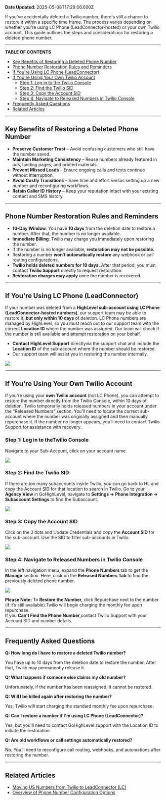 **Date Updated:** 2025-05-08T17:29:06.000Z

If you've accidentally deleted a Twilio number, there's still a chance to restore it within a specific time frame. The process varies depending on whether you're using LC Phone (LeadConnector-hosted) or your own Twilio account. This guide outlines the steps and considerations for restoring a deleted phone number.

---

**TABLE OF CONTENTS**

* [Key Benefits of Restoring a Deleted Phone Number](#Key-Benefits-of-Restoring-a-Deleted-Phone-Number)
* [Phone Number Restoration Rules and Reminders ](#Phone-Number-Restoration-Rules-and-Reminders%C2%A0)
* [If You're Using LC Phone (LeadConnector)](#If-You're-Using-LC-Phone-%28LeadConnector%29)
* [If You're Using Your Own Twilio Account](#If-You're-Using-Your-Own-Twilio-Account)  
   * [Step 1: Log in to the Twilio Console](#Step-1%3A%C2%A0Log-in-to-the%C2%A0Twilio-Console)  
   * [Step 2: Find the Twilio SID](#Step-2%3A%C2%A0Find-the-Twilio-SID)  
   * [Step 3: Copy the Account SID](#Step-3%3A%C2%A0Copy-the-Account-SID)  
   * [Step 4: Navigate to Released Numbers in Twilio Console](#Step-4%3A%C2%A0Navigate-to-Released-Numbers-in-Twilio-Console)
* [Frequently Asked Questions](#Frequently-Asked-Questions)
* [Related Articles](#Related-Articles)

---

## **Key Benefits of Restoring a Deleted Phone Number**

* **Preserve Customer Trust** – Avoid confusing customers who still have the number saved.
* **Maintain Marketing Consistency** – Reuse numbers already featured in ads, landing pages, and printed materials.
* **Prevent Missed Leads** – Ensure ongoing calls and texts continue without interruption.
* **Avoid Costly Transitions** – Save time and effort versus setting up a new number and reconfiguring workflows.
* **Retain Caller ID History** – Keep your reputation intact with your existing contact and SMS history.

---

## **Phone Number Restoration Rules and Reminders** 

  
* **10-Day Window**: You have **10 days** from the deletion date to restore a number. After that, the number is no longer available.
* **Immediate Billing**: Twilio may charge you immediately upon restoring the number.
* If the number is no longer available, **restoration may not be possible.**
* Restoring a number **won’t automatically restore** any webhook or call routing configurations.
* **Twilio holds deleted numbers for 10 days.** After that period, you must contact **Twilio Support** directly to request restoration.
* **Restoration charges may apply** once the number is recovered.

---

## **If You're Using LC Phone (LeadConnector)**

  
If your number was deleted from a **HighLevel sub-account using LC Phone (LeadConnector-hosted numbers)**, our support team may be able to restore it, **but only within 10 days** of deletion. LC Phone numbers are managed by HighLevel, so you must reach out to our support team with the correct **Location ID** where the number was assigned. Our team will check if the number is still available and attempt restoration on your behalf.

  
* **Contact HighLevel Support** directlyvia the support chat and include the **Location ID** of the sub-account where the number should be restored.
* Our support team will assist you in restoring the number internally.

  
![](https://s3.amazonaws.com/cdn.freshdesk.com/data/helpdesk/attachments/production/155046032623/original/kGK3w-QWsllxiXq5FY0OAowiJZQedg3F7Q.gif?1746194333)

---

## **If You're Using Your Own Twilio Account**

  
If you're using your **own Twilio account** (not LC Phone), you can attempt to restore the number directly from the Twilio Console, within 10 days of deletion. Twilio temporarily holds released numbers in your account under the “Released Numbers” section. You’ll need to locate the correct sub-account where the number was originally assigned and then manually repurchase it. If the number no longer appears, you’ll need to contact Twilio Support for assistance with recovery.

  
### **Step 1:** Log in to theTwilio Console

  
 Navigate to your Sub-Account, click on your account name.

  
![](https://s3.amazonaws.com/cdn.freshdesk.com/data/helpdesk/attachments/production/155046033472/original/OsAMVfdE3xoi71alM_CNhIt0fUWuWqmKAg.gif?1746195040)
  
  
### **Step 2:** Find the Twilio SID

  
If there are too many subaccounts inside Twilio, you can go back to HL and copy the Account SID for that location to search in Twilio. Go to your **Agency View** in GoHighLevel, navigate to **Settings → Phone Integration → Subaccount Settings** to find the Subaccount.  
  
![](https://s3.amazonaws.com/cdn.freshdesk.com/data/helpdesk/attachments/production/155046320248/original/4h3AjdxYFQn_GxLNAcylGYWvFSXlUrnEEA.png?1746704591)
  
  
### **Step 3:** Copy the Account SID

  
Click on the 3 dots and Update Credentials and copy the **Account SID** for the sub-account. Use the SID to filter sub-accounts in Twilio.

  
![](https://s3.amazonaws.com/cdn.freshdesk.com/data/helpdesk/attachments/production/155046320445/original/NmMPnkB0lOJLNpQnHzb0z7wp6qPs3U7nCQ.png?1746704753)
  
  
### **Step 4:** Navigate to Released Numbers in Twilio Console

  
In the left navigation menu, expand the **Phone Numbers** tab to get the **Manage** section. Here, click on the **Released Numbers Tab** to find the previously deleted phone number.

  
![](https://s3.amazonaws.com/cdn.freshdesk.com/data/helpdesk/attachments/production/155046321066/original/6yUlpWUmc_8nsSz6r7XWBqpTaJC__HX4TA.gif?1746705250)
  
  
**Please Note:** To **Restore the Number,** click Repurchase next to the number (if it’s still available).Twilio will begin charging the monthly fee upon repurchase.  
If you **Can’t Find the Phone Number**,contact Twilio Support with your Account SID and number details.

---

## **Frequently Asked Questions**

  
**Q: How long do I have to restore a deleted Twilio number?**

You have up to 10 days from the deletion date to restore the number. After that, Twilio may permanently release it.
  
  
**Q: What happens if someone else claims my old number?**

Unfortunately, if the number has been reassigned, it cannot be restored.
  
  
**Q: Will I be billed again after restoring the number?**

Yes, Twilio will start charging the standard monthly fee upon repurchase.
  
  
**Q: Can I restore a number if I'm using LC Phone (LeadConnector)?**

Yes, but you'll need to contact GoHighLevel support with the Location ID to initiate the restoration.
  
  
**Q: Are old workflows or call settings automatically restored?**

No. You’ll need to reconfigure call routing, webhooks, and automations after restoring the number.

---

## **Related Articles**

* [Moving US Numbers from Twilio to LeadConnector (LC)](https://gohighlevelassist.freshdesk.com/support/solutions/articles/48001240108-moving-us-numbers-from-twilio-to-leadconnector-lc-)
* [Overview of Phone Number Configuration Options](https://gohighlevelassist.freshdesk.com/support/solutions/articles/48001229976-overview-of-phone-number-configuration-options)